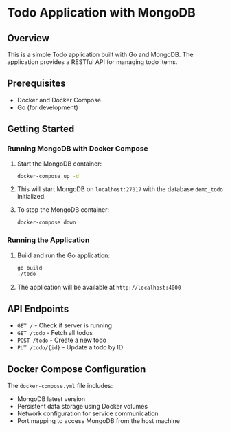 # Todo Application with MongoDB

## Overview
This is a simple Todo application built with Go and MongoDB. The application provides a RESTful API for managing todo items.

## Prerequisites
- Docker and Docker Compose
- Go (for development)

## Getting Started

### Running MongoDB with Docker Compose

1. Start the MongoDB container:
   ```bash
   docker-compose up -d
   ```

2. This will start MongoDB on `localhost:27017` with the database `demo_todo` initialized.

3. To stop the MongoDB container:
   ```bash
   docker-compose down
   ```

### Running the Application

1. Build and run the Go application:
   ```bash
   go build
   ./todo
   ```

2. The application will be available at `http://localhost:4000`

## API Endpoints

- `GET /` - Check if server is running
- `GET /todo` - Fetch all todos
- `POST /todo` - Create a new todo
- `PUT /todo/{id}` - Update a todo by ID

## Docker Compose Configuration

The `docker-compose.yml` file includes:
- MongoDB latest version
- Persistent data storage using Docker volumes
- Network configuration for service communication
- Port mapping to access MongoDB from the host machine